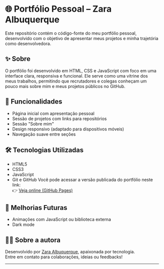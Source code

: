 # 🌐 Portfólio Pessoal – Zara Albuquerque

Este repositório contém o código-fonte do meu portfólio pessoal, desenvolvido com o objetivo de apresentar meus projetos e minha trajetória como desenvolvedora.

## ✨ Sobre

O portfólio foi desenvolvido em HTML, CSS e JavaScript com foco em uma interface clara, responsiva e funcional. Ele serve como uma vitrine dos meus trabalhos, permitindo que recrutadores e colegas conheçam um pouco mais sobre mim e meus projetos públicos no GitHub.

## 🚀 Funcionalidades

- Página inicial com apresentação pessoal
- Sessão de projetos com links para repositórios
- Sessão "Sobre mim"
- Design responsivo (adaptado para dispositivos móveis)
- Navegação suave entre seções

## 🛠️ Tecnologias Utilizadas

- HTML5
- CSS3
- JavaScript
- Git e GitHub
Você pode acessar a versão publicada do portfólio neste link:  
👉 [Veja online (GitHub Pages)](https://zalbuquerque.github.io/meu-portifolio)

## 🧩 Melhorias Futuras

- Animações com JavaScript ou biblioteca externa
- Dark mode

## 🙋‍♀️ Sobre a autora

Desenvolvido por [Zara Albuquerque](https://github.com/zalbuquerque), apaixonada por tecnologia.  
Entre em contato para colaborações, ideias ou feedbacks!

---


